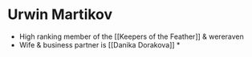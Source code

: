 # Urwin Martikov

* High ranking member of the [[Keepers of the Feather]] & wereraven
* Wife & business partner is [[Danika Dorakova]]
  * 